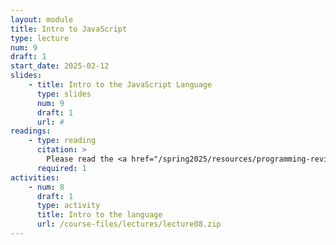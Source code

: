 ```yaml
---
layout: module
title: Intro to JavaScript
type: lecture
num: 9
draft: 1
start_date: 2025-02-12
slides:
    - title: Intro to the JavaScript Language
      type: slides
      num: 9
      draft: 1
      url: #
readings: 
    - type: reading
      citation: >
        Please read the <a href="/spring2025/resources/programming-review">Intro to Programming with JavaScript</a> page.
      required: 1
activities:
    - num: 8
      draft: 1
      type: activity
      title: Intro to the language
      url: /course-files/lectures/lecture08.zip
---
```

